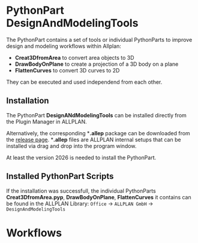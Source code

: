 # PythonPart DesignAndModelingTools
The PythonPart contains a set of tools or individual PythonParts to improve design and modeling workflows within Allplan:
- **Creat3DfromArea** to convert area objects to 3D
- **DrawBodyOnPlane** to create a projection of a 3D body on a plane
- **FlattenCurves** to convert 3D curves to 2D

They can be executed and used independend from each other.

## Installation
The PythonPart **DesignANdModelingTools** can be installed directly from the Plugin Manager in ALLPLAN. 

Alternatively, the corresponding ***.allep** package can be downloaded from the [release page]((https://github.com/AnkeNiedermaier/design-modeling-tools-public/releases)). ***.allep** files are ALLPLAN internal setups that can be installed via drag and drop into the program window.

At least the version 2026 is needed to install the PythonPart.

## Installed PythonPart Scripts
If the installation was successfull, the individual PythonParts **Creat3DfromArea.pyp**, **DrawBodyOnPlane**, **FlattenCurves** it contains can be found
in the ALLPLAN Library:
`Office` → `ALLPLAN GmbH` → `DesignAndModelingTools`

# Workflows
